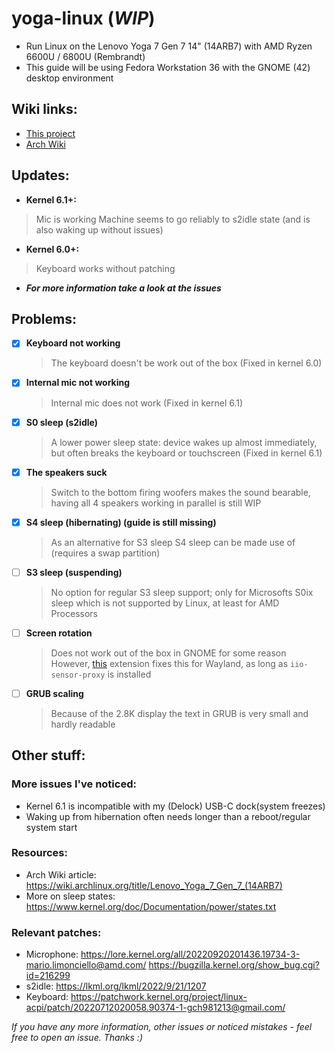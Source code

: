 # yoga-linux (_WIP_)
 - Run Linux on the Lenovo Yoga 7 Gen 7 14" (14ARB7) with AMD Ryzen 6600U / 6800U (Rembrandt)
 - This guide will be using Fedora Workstation 36 with the GNOME (42) desktop environment

## Wiki links:
 - [This project](../../wiki)
 - [Arch Wiki](https://wiki.archlinux.org/title/Lenovo_Yoga_7_Gen_7_(14ARB7))

## Updates:
 - **Kernel 6.1+:**
  > Mic is working
  > Machine seems to go reliably to s2idle state (and is also waking up without issues)

 - **Kernel 6.0+:**
  > Keyboard works without patching

 - _**For more information take a look at the issues**_

## Problems:
- [x] **Keyboard not working**
  > The keyboard doesn't be work out of the box (Fixed in kernel 6.0)

- [x] **Internal mic not working**
  > Internal mic does not work (Fixed in kernel 6.1)

- [x] **S0 sleep (s2idle)**
  > A lower power sleep state: device wakes up almost immediately, but often breaks the keyboard or touchscreen (Fixed in kernel 6.1)

- [x] **The speakers suck**
  > Switch to the bottom firing woofers makes the sound bearable, having all 4 speakers working in parallel is still WIP

- [x] **S4 sleep (hibernating) (guide is still missing)**
  > As an alternative for S3 sleep S4 sleep can be made use of (requires a swap partition)

- [ ] **S3 sleep (suspending)**
  > No option for regular S3 sleep support; only for Microsofts S0ix sleep which is not supported by Linux, at least for AMD Processors

- [ ] **Screen rotation**
  > Does not work out of the box in GNOME for some reason
  > However, [this](https://extensions.gnome.org/extension/5389/screen-rotate/) extension fixes this for Wayland, as long as `iio-sensor-proxy` is installed

- [ ] **GRUB scaling**
  > Because of the 2.8K display the text in GRUB is very small and hardly readable

## Other stuff:
### More issues I've noticed:
- Kernel 6.1 is incompatible with my (Delock) USB-C dock(system freezes)
- Waking up from hibernation often needs longer than a reboot/regular system start

### Resources:
- Arch Wiki article: https://wiki.archlinux.org/title/Lenovo_Yoga_7_Gen_7_(14ARB7)
- More on sleep states: https://www.kernel.org/doc/Documentation/power/states.txt

### Relevant patches:
- Microphone:
  https://lore.kernel.org/all/20220920201436.19734-3-mario.limonciello@amd.com/
  https://bugzilla.kernel.org/show_bug.cgi?id=216299
- s2idle: https://lkml.org/lkml/2022/9/21/1207
- Keyboard: https://patchwork.kernel.org/project/linux-acpi/patch/20220712020058.90374-1-gch981213@gmail.com/

_If you have any more information, other issues or noticed mistakes - feel free to open an issue. Thanks :)_
